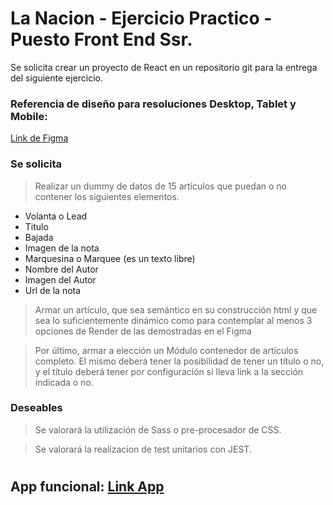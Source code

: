 # La Nacion - Ejercicio Practico - Puesto Front End Ssr.

Se solicita crear un proyecto de React en un repositorio git para la entrega del siguiente ejercicio.

### Referencia de diseño para resoluciones Desktop, Tablet y Mobile:

[Link de Figma](https://www.figma.com/file/ZCOb2Rzec4auTH2iTwXlXZ/Entrevista-LN?node-id=0%3A1)

### Se solicita

> Realizar un dummy de datos de 15 artículos que puedan o no contener los siguientes elementos.

-   Volanta o Lead
-   Titulo
-   Bajada
-   Imagen de la nota
-   Marquesina o Marquee (es un texto libre)
-   Nombre del Autor
-   Imagen del Autor
-   Url de la nota

> Armar un artículo, que sea semántico en su construcción html y que sea lo suficientemente dinámico como para contemplar al menos 3 opciones de Render de las demostradas en el Figma

> Por último, armar a elección un Módulo contenedor de artículos completo. El mismo deberá tener la posibilidad de tener un título o no, y el título deberá tener por configuración si lleva link a la sección indicada o no.

### Deseables

> Se valorará la utilización de Sass o pre-procesador de CSS.

> Se valorará la realizacion de test unitarios con JEST.

#

## App funcional: [Link App](https://la-nacion-ejercicio-frontend.vercel.app/)

#
